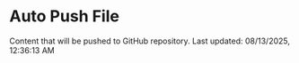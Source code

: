 # Auto Push File

Content that will be pushed to GitHub repository.
Last updated: 08/13/2025, 12:36:13 AM